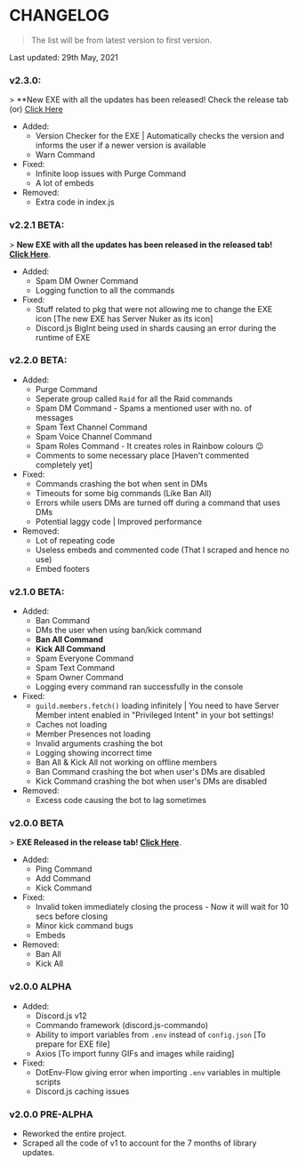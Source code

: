 # CHANGELOG

> The list will be from latest version to first version.

Last updated: 29th May, 2021

### v2.3.0:

\> **New EXE with all the updates has been released! Check the release tab (or) [Click Here](https://github.com/TechVevo/Server-Nuker/releases/tag/v2.3.0)

- Added:
  - Version Checker for the EXE | Automatically checks the version and informs the user if a newer version is available
  - Warn Command
- Fixed:
  - Infinite loop issues with Purge Command
  - A lot of embeds
- Removed:
  - Extra code in index.js

### v2.2.1 BETA:

\> **New EXE with all the updates has been released in the released tab! [Click Here](https://github.com/TechVevo/Server-Nuker/releases/tag/v2.2.1-BETA)**.

- Added:
  - Spam DM Owner Command
  - Logging function to all the commands
- Fixed:
  - Stuff related to pkg that were not allowing me to change the EXE icon [The new EXE has Server Nuker as its icon]
  - Discord.js BigInt being used in shards causing an error during the runtime of EXE

### v2.2.0 BETA:
- Added:
  - Purge Command
  - Seperate group called `Raid` for all the Raid commands
  - Spam DM Command - Spams a mentioned user with <count> no. of messages
  - Spam Text Channel Command
  - Spam Voice Channel Command
  - Spam Roles Command - It creates roles in Rainbow colours 😉
  - Comments to some necessary place [Haven't commented completely yet]
- Fixed:
  - Commands crashing the bot when sent in DMs
  - Timeouts for some big commands (Like Ban All)
  - Errors while users DMs are turned off during a command that uses DMs
  - Potential laggy code | Improved performance
- Removed:
  - Lot of repeating code
  - Useless embeds and commented code (That I scraped and hence no use)
  - Embed footers

### v2.1.0 BETA:
- Added:
  - Ban Command
  - DMs the user when using ban/kick command
  - **Ban All Command**
  - **Kick All Command**
  - Spam Everyone Command
  - Spam Text Command
  - Spam Owner Command
  - Logging every command ran successfully in the console
- Fixed:
  - `guild.members.fetch()` loading infinitely | You need to have Server Member intent enabled in "Privileged Intent" in your bot settings!
  - Caches not loading
  - Member Presences not loading
  - Invalid arguments crashing the bot
  - Logging showing incorrect time
  - Ban All & Kick All not working on offline members
  - Ban Command crashing the bot when user's DMs are disabled
  - Kick Command crashing the bot when user's DMs are disabled
- Removed:
  - Excess code causing the bot to lag sometimes

### v2.0.0 BETA

\> **EXE Released in the release tab! [Click Here](https://github.com/TechVevo/Server-Nuker/releases/)**.

- Added:
  - Ping Command
  - Add Command
  - Kick Command
- Fixed:
  - Invalid token immediately closing the process - Now it will wait for 10 secs before closing
  - Minor kick command bugs
  - Embeds
- Removed:
  - Ban All
  - Kick All

### v2.0.0 ALPHA
- Added:
  - Discord.js v12
  - Commando framework (discord.js-commando)
  - Ability to import variables from `.env` instead of `config.json` [To prepare for EXE file]
  - Axios [To import funny GIFs and images while raiding]
- Fixed:
  - DotEnv-Flow giving error when importing `.env` variables in multiple scripts
  - Discord.js caching issues

### v2.0.0 PRE-ALPHA
- Reworked the entire project.
- Scraped all the code of v1 to account for the 7 months of library updates.
